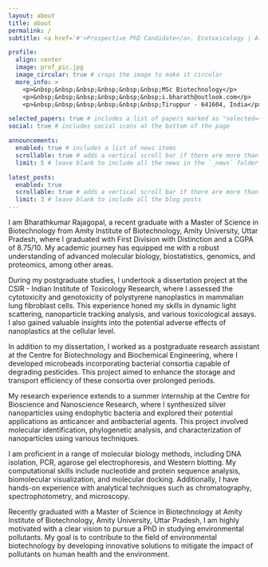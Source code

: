 ```yaml
---
layout: about
title: about
permalink: /
subtitle: <a href='#'>Prospective PhD Candidate</a>. Ecotoxicology | Atmospheric Chemsitry | Pollutants

profile:
  align: center
  image: prof_pic.jpg
  image_circular: true # crops the image to make it circular
  more_info: >
    <p>&nbsp;&nbsp;&nbsp;&nbsp;&nbsp;&nbsp;MSc Biotechnology</p>
    <p>&nbsp;&nbsp;&nbsp;&nbsp;&nbsp;&nbsp;i.bharath@outlook.com</p>
    <p>&nbsp;&nbsp;&nbsp;&nbsp;&nbsp;&nbsp;Tiruppur - 641604, India</p>

selected_papers: true # includes a list of papers marked as "selected={true}"
social: true # includes social icons at the bottom of the page

announcements:
  enabled: true # includes a list of news items
  scrollable: true # adds a vertical scroll bar if there are more than 3 news items
  limit: 5 # leave blank to include all the news in the `_news` folder

latest_posts:
  enabled: true
  scrollable: true # adds a vertical scroll bar if there are more than 3 new posts items
  limit: 3 # leave blank to include all the blog posts
---
```


 I am Bharathkumar Rajagopal, a recent graduate with a Master of Science in Biotechnology from Amity Institute of Biotechnology, Amity University, Uttar Pradesh, where I graduated with First Division with Distinction and a CGPA of 8.75/10. My academic journey has equipped me with a robust understanding of advanced molecular biology, biostatistics, genomics, and proteomics, among other areas.

During my postgraduate studies, I undertook a dissertation project at the CSIR - Indian Institute of Toxicology Research, where I assessed the cytotoxicity and genotoxicity of polystyrene nanoplastics in mammalian lung fibroblast cells. This experience honed my skills in dynamic light scattering, nanoparticle tracking analysis, and various toxicological assays. I also gained valuable insights into the potential adverse effects of nanoplastics at the cellular level.

In addition to my dissertation, I worked as a postgraduate research assistant at the Centre for Biotechnology and Biochemical Engineering, where I developed microbeads incorporating bacterial consortia capable of degrading pesticides. This project aimed to enhance the storage and transport efficiency of these consortia over prolonged periods.

My research experience extends to a summer internship at the Centre for Bioscience and Nanoscience Research, where I synthesized silver nanoparticles using endophytic bacteria and explored their potential applications as anticancer and antibacterial agents. This project involved molecular identification, phylogenetic analysis, and characterization of nanoparticles using various techniques.

I am proficient in a range of molecular biology methods, including DNA isolation, PCR, agarose gel electrophoresis, and Western blotting. My computational skills include nucleotide and protein sequence analysis, biomolecular visualization, and molecular docking. Additionally, I have hands-on experience with analytical techniques such as chromatography, spectrophotometry, and microscopy.

Recently graduated with a Master of Science in Biotechnology at Amity Institute of Biotechnology, Amity University, Uttar Pradesh, I am highly motivated with a clear vision to pursue a PhD in studying environmental pollutants. My goal is to contribute to the field of environmental biotechnology by developing innovative solutions to mitigate the impact of pollutants on human health and the environment.
